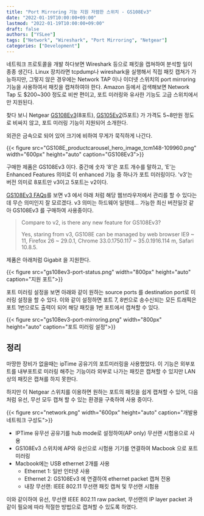 ```yaml
---
title: "Port Mirroring 기능 지원 저렴한 스위치 - GS108Ev3"
date: "2022-01-19T10:00:00+09:00"
lastmod: "2022-01-19T10:00:00+09:00"
draft: false
authors: ["YSLee"]
tags: ["Network", "Wireshark", "Port Mirroring", "Netgear"]
categories: ["Development"]
---
```


네트워크 프로토콜을 개발 하다보면 Wireshark 등으로 패킷을 캡쳐하여 분석할 일이 종종 생긴다.
Linux 장치라면 tcpdump나 wireshark을 실행해서 직접 패킷 캡쳐가 가능하지만, 그렇지 않은 경우에는 Network TAP 이나 이더넷 스위치의 port mirroring 기능을 사용하여서 패킷을 캡쳐하여야 한다.
Amazon 등에서 검색해보면 Network Tap 도 $200~300 정도로 비싼 편이고, 포트 미러링와 유사한 기능도 고급 스위치에서만 지원된다.

찾다 보니 Netgear [GS108Ev3](https://www.netgear.com/business/wired/switches/plus/gs108e/)(8포트), [GS105Ev2](https://www.netgear.com/business/wired/switches/plus/gs105ev2/)(5포트) 가 가격도 5~8만원 정도로 비싸지 않고, 포트 미러링 기능이 지원되어 소개한다.

외관은 금속으로 되어 있어 크기에 비하여 무게가 묵직하게 나간다.

{{< figure src="GS108E_productcarousel_hero_image_tcm148-109960.png" width="600px" height="auto" caption="GS108Ev3">}}

구매한 제품은 GS108Ev3 이다. 중간에 숫자 '8'은 포트 개수를 말하고, 'E'는 Enhanced Features 의미로 이 enhanced 기능 중 하나가 포트 미러링이다. 'v3'는 버전 의미로 8포트만 v3이고 5포트는 v2이다.

[GS108Ev3 FAQs](https://kb.netgear.com/25093/GS108Ev3-FAQs)를 보면 v3 에서 아래 처럼 해당 웹브라우저에서 관리를 할 수 있다는 데 무슨 의미인지 잘 모르겠다. v3 의미는 하드웨어 일텐데... 가능한 최신 버전일것 같아 GS108Ev3 를 구매하여 사용중이다.

> Compare to v2, is there any new feature for GS108Ev3?
>
> Yes, staring from v3, GS108E can be managed by web browser IE9 ~ 11, Firefox 26 ~ 29.0.1, Chrome 33.0.1750.117 ~ 35.0.1916.114 m, Safari 10.8.5.

제품은 아래처럼 Gigabit 을 지원한다. 

{{< figure src="gs108ev3-port-status.png" width="800px" height="auto" caption="지원 포트">}}

포트 미러링 설정을 보면 아래와 같이 원하는 source ports 를 destination port로 미러링 설정을 할 수 있다. 이와 같이 설정하면 포트 7, 8번으로 송수신되는 모든 트래픽은 포트 1번으로도 출력이 되어 해당 패킷을 1번 포트에서 캡쳐할 수 있다.

{{< figure src="gs108ev3-port-mirroring.png" width="800px" height="auto" caption="포트 미러링 설정">}}

## 정리

마땅한 장비가 없을때는 ipTime 공유기의 포트미러링을 사용했었다. 
이 기능은 외부포트를 내부포트로 미러링 해주는 기능이라 외부로 나가는 패킷은 캡쳐할 수 있지만 LAN 상의 패킷은 캡쳐를 하지 못한다. 

하지만 이 Netgear 스위치를 이용하면 원하는 포트의 패킷을 쉽게 캡쳐할 수 있어, 다음처럼 유선, 무선 모두 캡쳐 할 수 있는 환경을 구축하여 사용 중이다. 

{{< figure src="network.png" width="600px" height="auto" caption="개발용 네트워크 구성도">}}

- IPTime 유무선 공유기를 hub mode로 설정하여(AP only) 무선랜 시험용으로 사용 
- GS108Ev3 스위치에 AP와 유선으로 시험용 기기를 연결하여 Macbook 으로 포트 미러링
- Macbook에는 USB ethernet 2개를 사용
    - Ethernet 1: 일반 인터넷 사용 
    - Ethernet 2: GS108Ev3 에 연결하여 ethernet packet 캡쳐 전용 
    - 내장 무선랜: IEEE 802.11 무선랜 패킷 캡쳐 및 무선랜 시험용

이와 같이하여 유선, 무선랜 IEEE 802.11 raw packet, 무선랜의 IP layer packet 과 같이 필요에 따라 적절한 방법으로 캡쳐할 수 있도록 하였다.